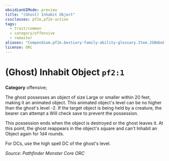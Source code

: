 ```yaml
---
obsidianUIMode: preview
title: "(Ghost) Inhabit Object"
cssclasses: pf2e,pf2e-action
tags:
  - trait/common
  - category/offensive
  - remaster
aliases: "Compendium.pf2e.bestiary-family-ability-glossary.Item.JSBmboE6bYVxDT9d"
license: ORC
---
```

# (Ghost) Inhabit Object `pf2:1`

### 

**Category** offensive; 




The ghost possesses an object of size Large or smaller within 20 feet, making it an animated object. This animated object's level can be no higher than the ghost's level -2. If the target object is being held by a creature, the bearer can attempt a Will check save to prevent the possession.

This possession ends when the object is destroyed or the ghost leaves it. At this point, the ghost reappears in the object's square and can't Inhabit an Object again for 1d4 rounds.

For DCs, use the high spell DC of the ghost's level.

*Source: Pathfinder Monster Core*
*ORC*